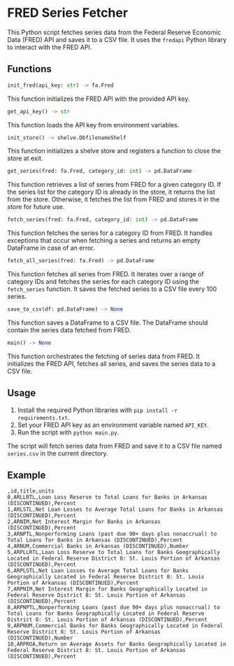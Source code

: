 # FRED Series Fetcher

This Python script fetches series data from the Federal Reserve Economic Data (FRED) API and saves it to a CSV file. It uses the `fredapi` Python library to interact with the FRED API.

## Functions

```python
init_fred(api_key: str) -> fa.Fred
```

This function initializes the FRED API with the provided API key.

```python
get_api_key() -> str
```

This function loads the API key from environment variables.

```python
init_store() -> shelve.DbfilenameShelf
```

This function initializes a shelve store and registers a function to close the store at exit.

```python
get_series(fred: fa.Fred, category_id: int) -> pd.DataFrame
```

This function retrieves a list of series from FRED for a given category ID. If the series list for the category ID is already in the store, it returns the list from the store. Otherwise, it fetches the list from FRED and stores it in the store for future use.

```python
fetch_series(fred: fa.Fred, category_id: int) -> pd.DataFrame
```

This function fetches the series for a category ID from FRED. It handles exceptions that occur when fetching a series and returns an empty DataFrame in case of an error.

```python
fetch_all_series(fred: fa.Fred) -> pd.DataFrame
```

This function fetches all series from FRED. It iterates over a range of category IDs and fetches the series for each category ID using the `fetch_series` function. It saves the fetched series to a CSV file every 100 series.

```python
save_to_csv(df: pd.DataFrame) -> None
```

This function saves a DataFrame to a CSV file. The DataFrame should contain the series data fetched from FRED.

```python
main() -> None
```

This function orchestrates the fetching of series data from FRED. It initializes the FRED API, fetches all series, and saves the series data to a CSV file.

## Usage

1. Install the required Python libraries with `pip install -r requirements.txt`.
2. Set your FRED API key as an environment variable named `API_KEY`.
3. Run the script with `python main.py`.

The script will fetch series data from FRED and save it to a CSV file named `series.csv` in the current directory.

## Example

```csv
,id,title,units
0,ARLLRTL,Loan Loss Reserve to Total Loans for Banks in Arkansas (DISCONTINUED),Percent
1,ARLSTL,Net Loan Losses to Average Total Loans for Banks in Arkansas (DISCONTINUED),Percent
2,ARNIM,Net Interest Margin for Banks in Arkansas (DISCONTINUED),Percent
3,ARNPTL,Nonperforming Loans (past due 90+ days plus nonaccrual) to Total Loans for Banks in Arkansas (DISCONTINUED),Percent
4,ARNUM,Commercial Banks in Arkansas (DISCONTINUED),Number
5,ARPLLRTL,Loan Loss Reserve to Total Loans for Banks Geographically Located in Federal Reserve District 8: St. Louis Portion of Arkansas (DISCONTINUED),Percent
6,ARPLSTL,Net Loan Losses to Average Total Loans for Banks Geographically Located in Federal Reserve District 8: St. Louis Portion of Arkansas (DISCONTINUED),Percent
7,ARPNIM,Net Interest Margin for Banks Geographically Located in Federal Reserve District 8: St. Louis Portion of Arkansas (DISCONTINUED),Percent
8,ARPNPTL,Nonperforming Loans (past due 90+ days plus nonaccrual) to Total Loans for Banks Geographically Located in Federal Reserve District 8: St. Louis Portion of Arkansas (DISCONTINUED),Percent
9,ARPNUM,Commercial Banks for Banks Geographically Located in Federal Reserve District 8: St. Louis Portion of Arkansas (DISCONTINUED),Number
10,ARPROA,Return on Average Assets for Banks Geographically Located in Federal Reserve District 8: St. Louis Portion of Arkansas (DISCONTINUED),Percent
```